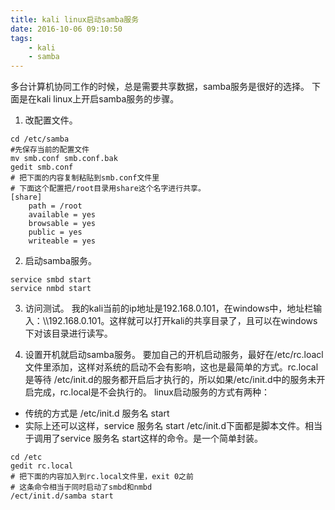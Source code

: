 ```yaml
---
title: kali linux启动samba服务
date: 2016-10-06 09:10:50
tags: 
	- kali
	- samba
---
```

多台计算机协同工作的时候，总是需要共享数据，samba服务是很好的选择。
下面是在kali linux上开启samba服务的步骤。

1. 改配置文件。
```
cd /etc/samba
#先保存当前的配置文件
mv smb.conf smb.conf.bak
gedit smb.conf
# 把下面的内容复制粘贴到smb.conf文件里
# 下面这个配置把/root目录用share这个名字进行共享。
[share]
	path = /root
	available = yes
	browsable = yes
	public = yes
	writeable = yes
```

2. 启动samba服务。
```
service smbd start
service nmbd start
```
3. 访问测试。
我的kali当前的ip地址是192.168.0.101，在windows中，地址栏输入：\\\\192.168.0.101。这样就可以打开kali的共享目录了，且可以在windows下对该目录进行读写。

4. 设置开机就启动samba服务。
要加自己的开机启动服务，最好在/etc/rc.loacl文件里添加，这样对系统的启动不会有影响，这也是最简单的方式。rc.local是等待 /etc/init.d的服务都开启后才执行的，所以如果/etc/init.d中的服务未开启完成，rc.local是不会执行的。
linux启动服务的方式有两种：
* 传统的方式是 /etc/init.d 服务名 start
* 实际上还可以这样，service 服务名 start
/etc/init.d下面都是脚本文件。相当于调用了service 服务名 start这样的命令。是一个简单封装。

```
cd /etc
gedit rc.local 
# 把下面的内容加入到rc.local文件里，exit 0之前
# 这条命令相当于同时启动了smbd和nmbd
/ect/init.d/samba start
```





